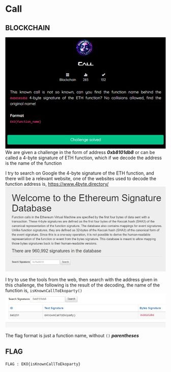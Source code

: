# Call
## BLOCKCHAIN

<img src="../../img/29.jpg">
We are given a challenge in the form of address <i><b>0xb8101db8</b></i> or can be called a 4-byte signature of ETH function, 
which if we decode the address is the name of the function

I try to search on Google the 4-byte signature of the ETH function, and there will be a relevant website, 
one of the websites used to decode the function address is, https://www.4byte.directory/ <br>
<img src="../../img/30.jpg">

I try to use the tools from the web, then search with the address given in this challenge, 
the following is the result of the decoding, the name of the function is, `isKnownCallToEkoparty()` <br>
<img src="../../img/31.jpg">

The flag format is just a function name, without `()` <i><b>parentheses</b></i>

## FLAG
```FLAG : EKO{isKnownCallToEkoparty}```

